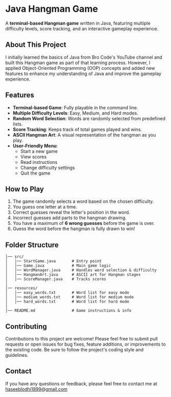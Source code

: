 # Java Hangman Game

A **terminal-based Hangman game** written in Java, featuring multiple difficulty levels, score tracking, and an interactive gameplay experience.

## About This Project

I initially learned the basics of Java from Bro Code's YouTube channel and built this Hangman game as part of that learning process. However, I applied Object-Oriented Programming (OOP) concepts and added new features to enhance my understanding of Java and improve the gameplay experience.

## Features

- **Terminal-based Game**: Fully playable in the command line.
- **Multiple Difficulty Levels**: Easy, Medium, and Hard modes.
- **Random Word Selection**: Words are randomly selected from predefined lists.
- **Score Tracking**: Keeps track of total games played and wins.
- **ASCII Hangman Art**: A visual representation of the hangman as you play.
- **User-Friendly Menu**:
  - Start a new game
  - View scores
  - Read instructions
  - Change difficulty settings
  - Quit the game

## How to Play

1. The game randomly selects a word based on the chosen difficulty.
2. You guess one letter at a time.
3. Correct guesses reveal the letter's position in the word.
4. Incorrect guesses add parts to the hangman drawing.
5. You have a maximum of **6 wrong guesses** before the game is over.
6. Guess the word before the hangman is fully drawn to win!

## Folder Structure
```
│── src/
│   │── StartGame.java       # Entry point
│   │── Game.java            # Main game logic
│   │── WordManager.java     # Handles word selection & difficulty
│   │── HangmanArt.java      # ASCII art for Hangman stages
│   │── ScoreManager.java    # Tracks scores
│
│── resources/
│   │── easy_words.txt       # Word list for easy mode
│   │── medium_words.txt     # Word list for medium mode
│   │── hard_words.txt       # Word list for hard mode
│
│── README.md                # Game instructions & info
```

## Contributing
Contributions to this project are welcome! Please feel free to submit pull requests or open issues for bug fixes, feature additions, or improvements to the existing code. Be sure to follow the project's coding style and guidelines.

## Contact
If you have any questions or feedback, please feel free to contact me at haseeblodhi1899@gmail.com